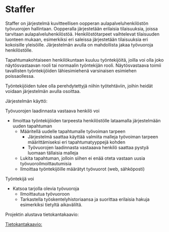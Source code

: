 # Staffer

Staffer on järjestelmä kuvitteellisen oopperan aulapalveluhenkilöstön työvuorojen hallintaan. Oopperalla järjestetään erilaisia tilaisuuksia, joissa tarvitaan aulapalveluhenkilöstöä. Henkilöstötarpeet vaihtelevat tilaisuuden luonteen mukaan, esimerkiksi eri saleissa järjestetään tilaisuuksia eri kokoisille yleisöille. Järjestelmän avulla on mahdollista jakaa työvuoroja henkilöstölle.

Tapahtumakohtaiseen henkilökuntaan kuuluu työntekijöitä, joilla voi olla joko näytösvastaavan rooli tai normaalin työntekijän rooli. Näytösvastaava toimii tavallisten työntekijöiden lähiesimiehenä varsinaisen esimiehen poissaollessa. 

Työntekijöiden tulee olla perehdytettyjä niihin työtehtäviin, joihin heidät voidaan järjestelmän avulla osoittaa.

Järjestelmän käyttö:

Työvuorojen laadinnasta vastaava henkilö voi

* Ilmoittaa työntekijöiden tarpeesta henkilöstölle lataamalla järjestelmään uuden tapahtuman
  * Määritellä uudelle tapahtumalle työvoiman tarpeen
    * Järjestelmä saattaa käyttää valmiita malleja työvoiman tarpeen määrittämiseksi eri tapahtumatyyppejä kohden
    * Työvuorojen laadinnasta vastaaava henkilö saattaa pystyä luomaan tällaisia malleja
  * Lukita tapahtuman, jolloin siihen ei enää oteta vastaan uusia työvuoroilmoittautumisia
  * Ilmoittaa työntekijöille määrätyt työvuorot (web, sähköposti)

Työntekijä voi

* Katsoa tarjolla olevia työvuoroja
  * Ilmoittautua työvuoroon
  * Tarkastella työskentelyhistoriaansa ja suorittaa erilaisia hakuja esimerkiksi tietyltä aikaväliltä.


Projektin alustava tietokantakaavio:

[Tietokantakaavio:](https://github.com/vlappala/Staffer/tree/master/documentation)

  

